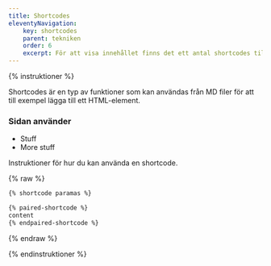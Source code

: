 ```yaml
---
title: Shortcodes
eleventyNavigation:
    key: shortcodes
    parent: tekniken
    order: 6
    excerpt: För att visa innehållet finns det ett antal shortcodes till hjälp
---
```


{% instruktioner %}

Shortcodes är en typ av funktioner som kan användas från MD filer för att till exempel lägga till ett HTML-element.

### Sidan använder

- Stuff
- More stuff

Instruktioner för hur du kan använda en shortcode.

{% raw %}
```md
{% shortcode paramas %}

{% paired-shortcode %}
content
{% endpaired-shortcode %}
```
{% endraw %}

{% endinstruktioner %}

